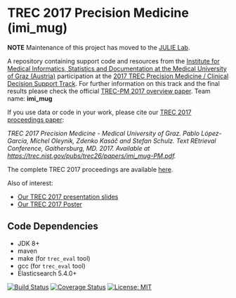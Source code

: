 # TREC 2017 Precision Medicine (imi_mug)

**NOTE** Maintenance of this project has moved to the [JULIE Lab](https://github.com/JULIELab/trec-pm).

A repository containing support code and resources from the [Institute for Medical Informatics, Statistics and Documentation at the Medical University of Graz (Austria)](https://www.medunigraz.at/imi/en/) participation at the [2017 TREC Precision Medicine / Clinical Decision Support Track](http://trec-cds.appspot.com/2017.html). For further information on this track and the final results please check the official [TREC-PM 2017 overview paper](https://trec.nist.gov/pubs/trec26/papers/Overview-PM.pdf). Team name: **imi_mug**

If you use data or code in your work, please cite our [TREC 2017 proceedings paper](https://trec.nist.gov/pubs/trec26/papers/imi_mug-PM.pdf):

*TREC 2017 Precision Medicine - Medical University of Graz. Pablo López-García, Michel Oleynik, Zdenko Kasáč and Stefan Schulz. Text REtrieval Conference, Gaithersburg, MD. 2017. Available at https://trec.nist.gov/pubs/trec26/papers/imi_mug-PM.pdf.*

The complete TREC 2017 proceedings are available [here](https://trec.nist.gov/pubs/trec26/trec2017.html).

Also of interest:

* [Our TREC 2017 presentation slides](https://github.com/bst-mug/trec2017/blob/master/docs/presentation.pdf)
* [Our TREC 2017 Poster](https://github.com/bst-mug/trec2017/blob/master/docs/poster.pdf)

## Code Dependencies

- JDK 8+
- maven
- make (for `trec_eval` tool)
- gcc (for `trec_eval` tool)
- Elasticsearch 5.4.0+

[![Build Status](https://travis-ci.org/bst-mug/trec2017.svg?branch=master)](https://travis-ci.org/bst-mug/trec2017)
[![Coverage Status](https://coveralls.io/repos/github/bst-mug/trec2017/badge.svg?branch=master)](https://coveralls.io/github/bst-mug/trec2017?branch=master)
[![License: MIT](https://img.shields.io/badge/License-MIT-yellow.svg)](https://opensource.org/licenses/MIT)
